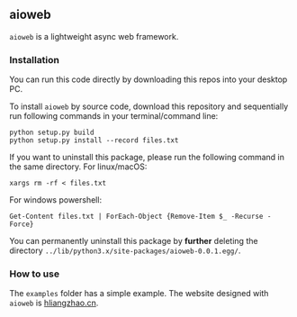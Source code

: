 ## aioweb

``aioweb`` is a lightweight async web framework.

### Installation
You can run this code directly by downloading this repos into your desktop PC. 

To install ``aioweb`` by source code, download this repository and sequentially run following 
commands in your terminal/command line:
```commandline
python setup.py build
python setup.py install --record files.txt
```
If you want to uninstall this package, please run the following command in the same directory. 
For linux/macOS:
```commandline
xargs rm -rf < files.txt
```
For windows powershell:
```commandline
Get-Content files.txt | ForEach-Object {Remove-Item $_ -Recurse -Force}
```
You can permanently uninstall this package by **further** deleting the directory 
``../lib/python3.x/site-packages/aioweb-0.0.1.egg/``.


### How to use
The ``examples`` folder has a simple example. 
The website designed with ``aioweb`` is <a href="https://hliangzhao.cn/">hliangzhao.cn</a>.
